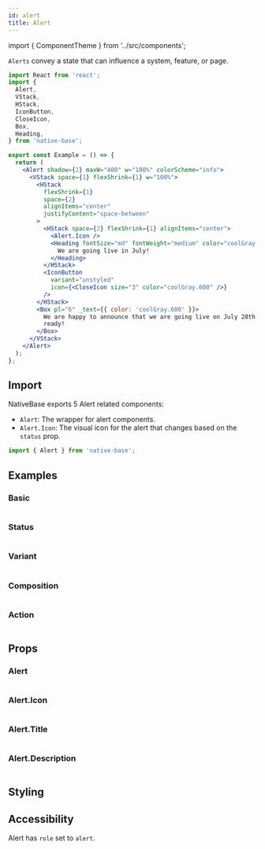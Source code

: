 ```yaml
---
id: alert
title: Alert
---
```


import { ComponentTheme } from '../src/components';

`Alerts` convey a state that can influence a system, feature, or page.

```jsx isShowcase
import React from 'react';
import {
  Alert,
  VStack,
  HStack,
  IconButton,
  CloseIcon,
  Box,
  Heading,
} from 'native-base';

export const Example = () => {
  return (
    <Alert shadow={2} maxW="400" w="100%" colorScheme="info">
      <VStack space={1} flexShrink={1} w="100%">
        <HStack
          flexShrink={1}
          space={2}
          alignItems="center"
          justifyContent="space-between"
        >
          <HStack space={2} flexShrink={1} alignItems="center">
            <Alert.Icon />
            <Heading fontSize="md" fontWeight="medium" color="coolGray.800">
              We are going live in July!
            </Heading>
          </HStack>
          <IconButton
            variant="unstyled"
            icon={<CloseIcon size="3" color="coolGray.600" />}
          />
        </HStack>
        <Box pl="6" _text={{ color: 'coolGray.600' }}>
          We are happy to announce that we are going live on July 28th. Get
          ready!
        </Box>
      </VStack>
    </Alert>
  );
};
```

## Import

NativeBase exports 5 Alert related components:

- `Alert`: The wrapper for alert components.
- `Alert.Icon`: The visual icon for the alert that changes based on the `status` prop.
  <!-- - `Alert.Title`: The title of the alert to be announced by screen readers. -->
  <!-- - `Alert.Description`: The description of the alert to be announced by screen readers. -->

```jsx
import { Alert } from 'native-base';
```

## Examples

### Basic

```ComponentSnackPlayer path=components,composites,Alert,usage.tsx

```

### Status

```ComponentSnackPlayer path=components,composites,Alert,status.tsx

```

### Variant

```ComponentSnackPlayer path=components,composites,Alert,variant.tsx

```

### Composition

```ComponentSnackPlayer path=components,composites,Alert,composition.tsx

```

### Action

```ComponentSnackPlayer path=components,composites,Alert,action.tsx

```

## Props

### Alert

```ComponentPropTable path=composites,Alert,Alert.tsx

```

### Alert.Icon

```ComponentPropTable path=composites,Alert,AlertIcon.tsx

```

### Alert.Title

```ComponentPropTable path=composites,Alert,AlertTitle.tsx

```

### Alert.Description

```ComponentPropTable path=composites,Alert,AlertDescription.tsx

```

## Styling

<ComponentTheme name="alert" />

## Accessibility

Alert has `role` set to `alert`.
